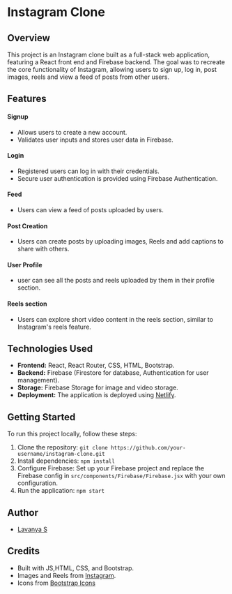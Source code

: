 # Instagram Clone

## Overview
This project is an Instagram clone built as a full-stack web application, featuring a React front end and Firebase backend. The goal was to recreate the core functionality of Instagram, allowing users to sign up, log in, post images, reels and view a feed of posts from other users.

## Features

#### Signup
 - Allows users to create a new account.
 - Validates user inputs and stores user data in Firebase.

#### Login
- Registered users can log in with their credentials.
- Secure user authentication is provided using Firebase Authentication.

#### Feed 
- Users can view a feed of posts uploaded by users.

#### Post Creation
- Users can create posts by uploading images, Reels and add captions to share with others.

#### User Profile
- user can see all the posts and reels uploaded by them in their profile section.

#### Reels section
- Users can explore short video content in the reels section, similar to Instagram's reels feature.

## Technologies Used

- **Frontend:** React, React Router, CSS, HTML, Bootstrap.
- **Backend:** Firebase (Firestore for database, Authentication for user management).
- **Storage:** Firebase Storage for image and video storage.
- **Deployment:** The application is deployed using [Netlify](https://instagram-clone-react1.netlify.app/).

## Getting Started

To run this project locally, follow these steps:

1. Clone the repository: `git clone https://github.com/your-username/instagram-clone.git`
2. Install dependencies: `npm install`
3. Configure Firebase: Set up your Firebase project and replace the Firebase config in `src/components/Firebase/Firebase.jsx` with your own configuration.
4. Run the application: `npm start`
   
 ## Author
- [Lavanya S](https://github.com/Lavanya-Sathya)
  
## Credits

- Built with JS,HTML, CSS, and Bootstrap.
- Images and Reels from [Instagram](https://www.instagram.com/).
- Icons from [Bootstrap Icons](https://icons.getbootstrap.com/)
